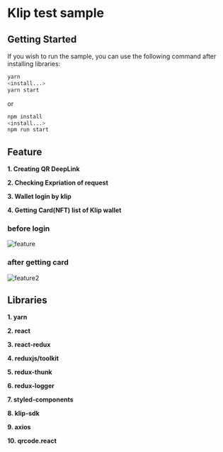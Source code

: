# Klip test sample

## Getting Started

If you wish to run the sample, you can use the following command after installing libraries:

```bash
yarn
<install...>
yarn start
```
or
```bash
npm install
<install...>
npm run start
```

## Feature

**1. Creating QR DeepLink**

**2. Checking Expriation of request**

**3. Wallet login by klip**

**4. Getting Card(NFT) list of Klip wallet**

### before login
![feature](https://i.imgur.com/zU6kTSe.png)
### after getting card
![feature2](https://i.imgur.com/1IXfD5A.png)

## Libraries
**1. yarn**

**2. react**

**3. react-redux**

**4. reduxjs/toolkit**

**5. redux-thunk**

**6. redux-logger**

**7. styled-components**

**8. klip-sdk**

**9. axios**

**10. qrcode.react**
